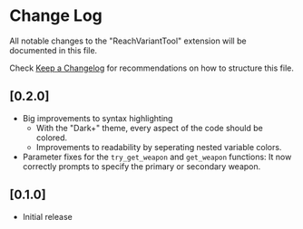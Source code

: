 # Change Log

All notable changes to the "ReachVariantTool" extension will be documented in this file.

Check [Keep a Changelog](http://keepachangelog.com/) for recommendations on how to structure this file.

## [0.2.0]
- Big improvements to syntax highlighting
    - With the "Dark+" theme, every aspect of the code should be colored.
    - Improvements to readability by seperating nested variable colors.
- Parameter fixes for the `try_get_weapon` and `get_weapon` functions: It now correctly prompts to specify the primary or secondary weapon.

## [0.1.0]

- Initial release